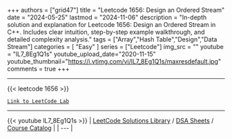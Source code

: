 
+++
authors = ["grid47"]
title = "Leetcode 1656: Design an Ordered Stream"
date = "2024-05-25"
lastmod = "2024-11-06"
description = "In-depth solution and explanation for Leetcode 1656: Design an Ordered Stream in C++. Includes clear intuition, step-by-step example walkthrough, and detailed complexity analysis."
tags = ["Array","Hash Table","Design","Data Stream"]
categories = [
    "Easy"
]
series = ["Leetcode"]
img_src = ""
youtube = "lL7_8Eg1Q1s"
youtube_upload_date="2020-11-15"
youtube_thumbnail="https://i.ytimg.com/vi/lL7_8Eg1Q1s/maxresdefault.jpg"
comments = true
+++



---
{{< leetcode 1656 >}}

[`Link to LeetCode Lab`](https://leetcode.com/problems/design-an-ordered-stream/description/)

---
{{< youtube lL7_8Eg1Q1s >}}
| [LeetCode Solutions Library](https://grid47.xyz/leetcode/) / [DSA Sheets](https://grid47.xyz/sheets/) / [Course Catalog](https://grid47.xyz/courses/) |
| --- |
